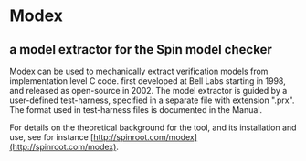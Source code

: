 # Modex
## a model extractor for the Spin model checker

Modex can be used to mechanically 
extract verification models from implementation level C code.
first developed at Bell Labs starting in 1998, and released
as open-source in 2002.
The model extractor is guided by a user-defined test-harness,
specified in a separate file with extension ".prx".
The format used in test-harness files is documented
in the Manual.

For details on the theoretical background for the tool,
and its installation and use, see for instance
[http://spinroot.com/modex](http://spinroot.com/modex).
